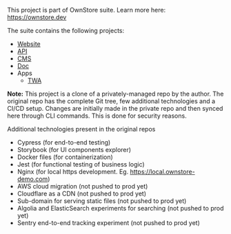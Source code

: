 This project is part of OwnStore suite. Learn more here: https://ownstore.dev

The suite contains the following projects:
- [Website](https://github.com/OwnStoreOrg/ownstore-website)
- [API](https://github.com/OwnStoreOrg/ownstore-api)
- [CMS](https://github.com/OwnStoreOrg/ownstore-cms)
- [Doc](https://github.com/OwnStoreOrg/ownstore-doc)
- Apps
  - [TWA](https://github.com/OwnStoreOrg/ownstore-app-twa)

**Note:** This project is a clone of a privately-managed repo by the author. The original repo has the complete Git tree, few additional technologies and a CI/CD setup. Changes are initially made in the private repo and then synced here through CLI commands. This is done for security reasons. 

Additional technologies present in the original repos
- Cypress (for end-to-end testing)
- Storybook (for UI components explorer)
- Docker files (for containerization)
- Jest (for functional testing of business logic)
- Nginx (for local https development. Eg. https://local.ownstore-demo.com) 
- AWS cloud migration (not pushed to prod yet)
- Cloudflare as a CDN (not pushed to prod yet)
- Sub-domain for serving static files (not pushed to prod yet)
- Algolia and ElasticSearch experiments for searching (not pushed to prod yet)
- Sentry end-to-end tracking experiment (not pushed to prod yet)
